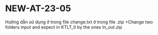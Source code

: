 # NEW-AT-23-05
Hướng dẫn sử dụng ở trong file change.txt ở trong file .zip
+Change two folders input and expect in KTLT_II by the ones In_out.zip
